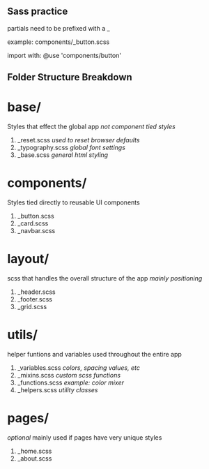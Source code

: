 ## Sass practice 

partials need to be prefixed with a _

example: components/_button.scss

import with: @use 'components/button'

## Folder Structure Breakdown

# base/ 

Styles that effect the global app 
*not component tied styles*

1. _reset.scss *used to reset browser defaults*
2. _typography.scss *global font settings*
3. _base.scss *general html styling*

# components/

Styles tied directly to reusable UI components

1. _button.scss
2. _card.scss
3. _navbar.scss

# layout/

scss that handles the overall structure of the app
*mainly positioning*

1. _header.scss
2. _footer.scss
3. _grid.scss

# utils/

helper funtions and variables used throughout the entire app

1. _variables.scss *colors, spacing values, etc*
2. _mixins.scss *custom scss functions*
3. _functions.scss *example: color mixer*
4. _helpers.scss *utility classes*

# pages/ 

*optional*
mainly used if pages have very unique styles 

1. _home.scss 
2. _about.scss